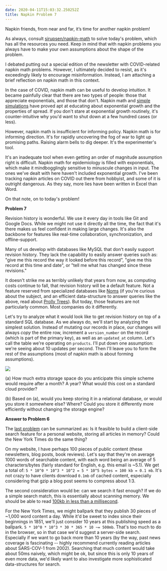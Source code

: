 ```yaml
---
date: 2020-04-11T15:03:32.250252Z
title: Napkin Problem 7
---
```


Napkin friends, from near and far, it’s time for another napkin problem!

As always, consult [sirupsen/napkin-math][ghnp] to solve today's problem, which has all the resources you need. Keep in mind that with napkin problems you always have to make your own assumptions about the shape of the problem.

I debated putting out a special edition of the newsletter with COVID-related napkin math problems. However, I ultimately decided to resist, as it's exceedingly likely to encourage misinformation. Instead, I am attaching a brief reflection on napkin math in this context.

In the case of COVID, napkin math can be useful to develop intuition. It became painfully clear that there are two types of people: those that appreciate exponentials, and those that don't. Napkin math and [simple simulations](https://www.washingtonpost.com/graphics/2020/world/corona-simulator/) have proved apt at educating about exponential growth and the properties of spread. If you don't stare at exponential growth routinely, it's counter-intuitive why you'd want to shut down at a few hundred cases (or less).

However, napkin math is insufficient for informing policy. Napkin math is for informing direction. It's for rapidly uncovering the fog of war to light up promising paths. Raising alarm bells to dig deeper. It's the experimenter's tool.

It's an inadequate tool when even getting an order of magnitude assumption right is difficult. Napkin math for epidemiology is filled with exponentials, which make it mindbogglingly sensitive to minuscule changes in input. The ones we've dealt with here haven't included exponential growth. I've been tracking napkin articles on COVID out there from hobbyist, and some of it is outright dangerous. As they say, more lies have been written in Excel than Word.

On that note, on to today's problem!

**Problem 7**

Revision history is wonderful. We use it every day in tools like Git and Google Docs. While we might not use it directly all the time, the fact that it's there makes us feel confident in making large changes. It's also the backbone for features like real-time collaboration, synchronization, and offline-support.

Many of us develop with databases like MySQL that don't easily support revision history. They lack the capability to easily answer queries such as: "give me this record the way it looked before this record", "give me this record at this time and date", or "tell me what has changed since these revisions."

It doesn't strike me as terribly unlikely that years from now, as computing costs continue to fall, that revision history will be a default feature. Not a feature reserved from specialized databases like [Noms](https://github.com/attic-labs/noms) (if you're curious about the subject, and an efficient data-structure to answer queries like the above, read about [Prolly Trees](https://github.com/attic-labs/noms/blob/master/doc/intro.md#prolly-trees-probabilistic-b-trees)). But today, those features are not particularly common. Most companies do it differently.

Let's try to analyze what it would look like to get revision history on top of a standard SQL database. As we always do, we'll start by analyzing the simplest solution. Instead of mutating our records in place, our changes will always _copy_ the entire row, increment a `version_number` on the record (which is part of the primary key), as well as an `updated_at` column. Let's call the table we're operating on `products`. I'll put down one assumption: we're seeing about 10 updates per second. Then I'll leave you to form the rest of the assumptions (most of napkin math is about forming assumptions).

 ![](https://buttondown.s3.us-west-2.amazonaws.com/images/e93e3c58-0b13-4d2b-bd8d-b08beae30caf.png) 

(a) How much extra storage space do you anticipate this simple scheme would require after a month? A year? What would this cost on a standard cloud provider?

(b) Based on (a), would you keep storing it in a relational database, or would you store it somewhere else? Where? Could you store it differently more efficiently without changing the storage engine?

**Answer to Problem 6**

The [last problem](https://sirupsen.com/napkin/problem-6/) can be summarized as: Is it feasible to build a client-side search feature for a personal website, storing all articles in memory? Could the New York Times do the same thing?

On my website, I have perhaps 100 pieces of public content (these newsletters, blog posts, book reviews). Let's say that they're on average 1000 words of searchable content, with each word being an average of 5 characters/bytes (fairly standard for English, e.g. this email is ~5.1). We get a total of: `5 * 10^0 * 10^3 * 10^2 = 5 * 10^5 bytes = 100 kb = 0.1 mb`. It's not crazy to have clients download `0.1mb` of cached content, especially considering that gzip a blog post seems to compress about 1:3.

The second consideration would be: can we search it fast enough? If we do a simple search match, this is essentially about scanning memory. We should be able to read [100kb in less than a millisecond](https://github.com/sirupsen/napkin-math).

For the New York Times, we might ballpark that they publish 30 pieces of ~1,000 word content a day. While it'd be sweet to index since their beginnings in 1851, we'll just consider 10 years at this publishing speed as a ballpark. `5 * 10^0 * 10^3 * 30 * 365 * 10 ~= 500mb`. That's too much to do in the browser, so in that case we'd suggest a server-side search. Especially if we want to go back more than 10 years (by the way, past news coverage is fascinating -- highly recommend currently reading articles about SARS-COV-1 from 2002). Searching that much content would take about 50ms naively, which might be ok, but since this is only 10 years of even more data, we'd likely want to also investigate more sophisticated data-structures for search.

[ghnp]: https://github.com/sirupsen/napkin-math